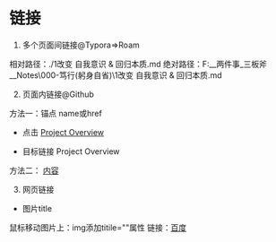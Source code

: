 # 链接

1. 多个页面间链接@Typora=>Roam

相对路径：./1改变 自我意识 & 回归本质.md
绝对路径：F:\__两件事_三板斧\__Notes\000-笃行(躬身自省)\1改变 自我意识 & 回归本质.md



2. 页面内链接@Github

方法一：锚点 name或href

- 点击 [Project Overview](#Overview)

- 目标链接 <a name="Overview">Project Overview </a>

方法二：
<a href="地址" title="标题">内容</a>



3. 网页链接

[]()



- 图片title

鼠标移动图片上：img添加titile=""属性
链接：<a href="https://www.baidu.com" target="_blank">百度</a>













































